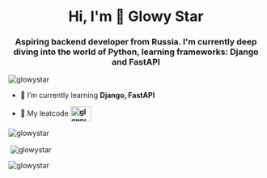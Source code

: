<h1 align="center">Hi, I'm 🐍 Glowy Star</h1>
<h3 align="center">Aspiring backend developer from Russia. I'm currently deep diving into the world of Python, learning frameworks: Django and FastAPI</h3>

<p align="left"> <img src="https://komarev.com/ghpvc/?username=glowystar&label=Profile%20views&color=0e75b6&style=flat" alt="glowystar" /> </p>

- 🌱 I’m currently learning **Django, FastAPI**

- 🧠 My leatcode **<a href="https://www.leetcode.com/glowystar" target="blank"><img align="center" src="https://raw.githubusercontent.com/rahuldkjain/github-profile-readme-generator/master/src/images/icons/Social/leet-code.svg" alt="glowystar" height="30" width="40" /></a>**


<p><img align="center" src="https://github-readme-stats.vercel.app/api/top-langs?username=glowystar&show_icons=true&locale=en&layout=compact" alt="glowystar" />

&nbsp;<img align="center" src="https://github-readme-stats.vercel.app/api?username=glowystar&show_icons=true&locale=en" alt="glowystar" />

<img align="center" src="https://github-readme-streak-stats.herokuapp.com/?user=glowystar&" alt="glowystar" /></p>
